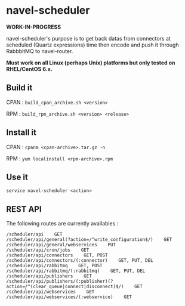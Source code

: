 navel-scheduler
===============

**WORK-IN-PROGRESS**

navel-scheduler's purpose is to get back datas from connectors at scheduled (Quartz expressions) time then encode and push it through RabbbitMQ to navel-router.

**Must work on all Linux (perhaps Unix) platforms but only tested on RHEL/CentOS 6.x.**

Build it
--------

CPAN : `build_cpan_archive.sh <version>`

RPM : `build_rpm_archive.sh <version> <release>`

Install it
----------

CPAN : `cpanm <cpan-archive>.tar.gz -n`

RPM : `yum localinstall <rpm-archive>.rpm`

Use it
------

`service navel-scheduler <action>`

REST API
--------

The following routes are currently availables :

```
/scheduler/api    GET
/scheduler/api/general(?action=/^write_configuration$/)    GET
/scheduler/api/general/webservices    PUT
/scheduler/api/cron/jobs    GET
/scheduler/api/connectors    GET, POST
/scheduler/api/connectors/(:connector)    GET, PUT, DEL
/scheduler/api/rabbitmq    GET, POST
/scheduler/api/rabbitmq/(:rabbitmq)    GET, PUT, DEL
/scheduler/api/publishers    GET
/scheduler/api/publishers/(:publisher)(?action=/^(clear_queue|connect|disconnect)$/)    GET
/scheduler/api/webservices    GET
/scheduler/api/webservices/(:webservice)    GET
```